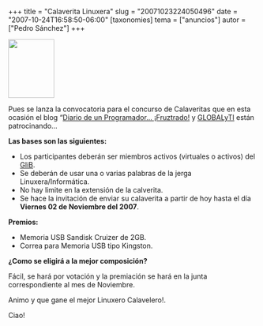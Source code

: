+++
title = "Calaverita Linuxera"
slug = "20071023224050496"
date = "2007-10-24T16:58:50-06:00"
[taxonomies]
tema = ["anuncios"]
autor = ["Pedro Sánchez"]
+++

<img
src="http://www.glib.org.mx/images/articles/20071023224050496_1.jpg"
width="93" height="119" />

Pues se lanza la convocatoria para el concurso de Calaveritas que en
esta ocasión el blog “[Diario de un Programador…
¡Fruztrado!](http://www.lepedre.com/ "DPF!") y
[GLOBALyTI](http://www.globalyti.com/ "GLOBALyTI") están patrocinando…

**Las bases son las siguientes:**

-   Los participantes deberán ser miembros activos (virtuales o activos)
    del [GliB](http://www.glib.org.mx/ "GLiB").
-   Se deberán de usar una o varias palabras de la jerga
    Linuxera/Informática.
-   No hay limite en la extensión de la calverita.
-   Se hace la invitación de enviar su calaverita a partir de hoy hasta
    el día **Viernes 02 de Noviembre del 2007**.

**Premios:**

-   Memoria USB Sandisk Cruizer de 2GB.
-   Correa para Memoria USB tipo Kingston.

**¿Como se eligirá a la mejor composición?**

Fácil, se hará por votación y la premiación se hará en la junta
correspondiente al mes de Noviembre.

Animo y que gane el mejor Linuxero Calavelero!.

Ciao!

